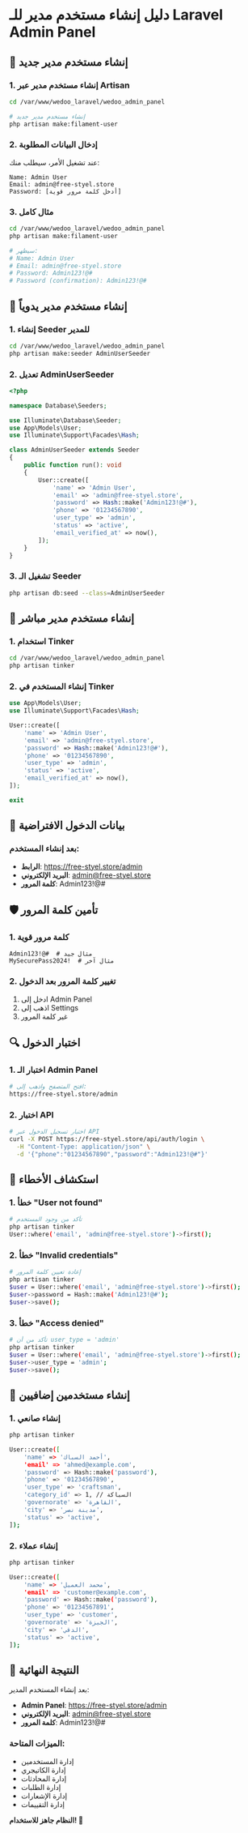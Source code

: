 # دليل إنشاء مستخدم مدير للـ Laravel Admin Panel

## 🎯 إنشاء مستخدم مدير جديد

### 1. إنشاء مستخدم مدير عبر Artisan
```bash
cd /var/www/wedoo_laravel/wedoo_admin_panel

# إنشاء مستخدم مدير جديد
php artisan make:filament-user
```

### 2. إدخال البيانات المطلوبة
عند تشغيل الأمر، سيطلب منك:
```
Name: Admin User
Email: admin@free-styel.store
Password: [أدخل كلمة مرور قوية]
```

### 3. مثال كامل
```bash
cd /var/www/wedoo_laravel/wedoo_admin_panel
php artisan make:filament-user

# سيظهر:
# Name: Admin User
# Email: admin@free-styel.store  
# Password: Admin123!@#
# Password (confirmation): Admin123!@#
```

## 🔧 إنشاء مستخدم مدير يدوياً

### 1. إنشاء Seeder للمدير
```bash
cd /var/www/wedoo_laravel/wedoo_admin_panel
php artisan make:seeder AdminUserSeeder
```

### 2. تعديل AdminUserSeeder
```php
<?php

namespace Database\Seeders;

use Illuminate\Database\Seeder;
use App\Models\User;
use Illuminate\Support\Facades\Hash;

class AdminUserSeeder extends Seeder
{
    public function run(): void
    {
        User::create([
            'name' => 'Admin User',
            'email' => 'admin@free-styel.store',
            'password' => Hash::make('Admin123!@#'),
            'phone' => '01234567890',
            'user_type' => 'admin',
            'status' => 'active',
            'email_verified_at' => now(),
        ]);
    }
}
```

### 3. تشغيل الـ Seeder
```bash
php artisan db:seed --class=AdminUserSeeder
```

## 🚀 إنشاء مستخدم مدير مباشر

### 1. استخدام Tinker
```bash
cd /var/www/wedoo_laravel/wedoo_admin_panel
php artisan tinker
```

### 2. إنشاء المستخدم في Tinker
```php
use App\Models\User;
use Illuminate\Support\Facades\Hash;

User::create([
    'name' => 'Admin User',
    'email' => 'admin@free-styel.store',
    'password' => Hash::make('Admin123!@#'),
    'phone' => '01234567890',
    'user_type' => 'admin',
    'status' => 'active',
    'email_verified_at' => now(),
]);

exit
```

## 🔐 بيانات الدخول الافتراضية

### بعد إنشاء المستخدم:
- **الرابط**: https://free-styel.store/admin
- **البريد الإلكتروني**: admin@free-styel.store
- **كلمة المرور**: Admin123!@#

## 🛡️ تأمين كلمة المرور

### 1. كلمة مرور قوية
```
Admin123!@#  # مثال جيد
MySecurePass2024!  # مثال آخر
```

### 2. تغيير كلمة المرور بعد الدخول
1. ادخل إلى Admin Panel
2. اذهب إلى Settings
3. غير كلمة المرور

## 🔍 اختبار الدخول

### 1. اختبار الـ Admin Panel
```bash
# افتح المتصفح واذهب إلى:
https://free-styel.store/admin
```

### 2. اختبار API
```bash
# اختبار تسجيل الدخول عبر API
curl -X POST https://free-styel.store/api/auth/login \
  -H "Content-Type: application/json" \
  -d '{"phone":"01234567890","password":"Admin123!@#"}'
```

## 🚨 استكشاف الأخطاء

### 1. خطأ "User not found"
```bash
# تأكد من وجود المستخدم
php artisan tinker
User::where('email', 'admin@free-styel.store')->first();
```

### 2. خطأ "Invalid credentials"
```bash
# إعادة تعيين كلمة المرور
php artisan tinker
$user = User::where('email', 'admin@free-styel.store')->first();
$user->password = Hash::make('Admin123!@#');
$user->save();
```

### 3. خطأ "Access denied"
```bash
# تأكد من أن user_type = 'admin'
php artisan tinker
$user = User::where('email', 'admin@free-styel.store')->first();
$user->user_type = 'admin';
$user->save();
```

## 📱 إنشاء مستخدمين إضافيين

### 1. إنشاء صانعي
```bash
php artisan tinker

User::create([
    'name' => 'أحمد السباك',
    'email' => 'ahmed@example.com',
    'password' => Hash::make('password'),
    'phone' => '01234567890',
    'user_type' => 'craftsman',
    'category_id' => 1, // السباكة
    'governorate' => 'القاهرة',
    'city' => 'مدينة نصر',
    'status' => 'active',
]);
```

### 2. إنشاء عملاء
```bash
php artisan tinker

User::create([
    'name' => 'محمد العميل',
    'email' => 'customer@example.com',
    'password' => Hash::make('password'),
    'phone' => '01234567891',
    'user_type' => 'customer',
    'governorate' => 'الجيزة',
    'city' => 'الدقي',
    'status' => 'active',
]);
```

## 🎯 النتيجة النهائية

بعد إنشاء المستخدم المدير:
- **Admin Panel**: https://free-styel.store/admin
- **البريد الإلكتروني**: admin@free-styel.store
- **كلمة المرور**: Admin123!@#

### الميزات المتاحة:
- إدارة المستخدمين
- إدارة الكاتيجري
- إدارة المحادثات
- إدارة الطلبات
- إدارة الإشعارات
- إدارة التقييمات

**النظام جاهز للاستخدام! 🚀**
